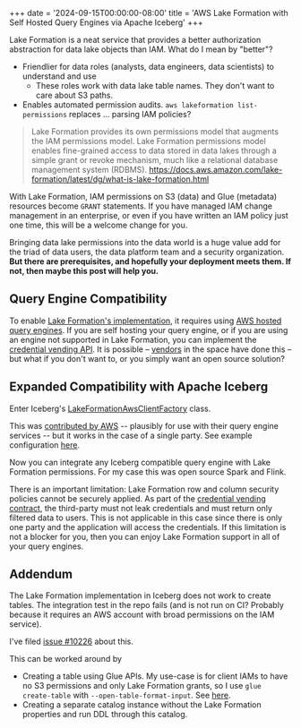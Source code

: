 +++
date = '2024-09-15T00:00:00-08:00'
title = 'AWS Lake Formation with Self Hosted Query Engines via Apache Iceberg'
+++

Lake Formation is a neat service that provides a better authorization abstraction for data lake objects than IAM. What do I mean by "better"?
- Friendlier for data roles (analysts, data engineers, data scientists) to understand and use
	- These roles work with data lake table names. They don't want to care about S3 paths.
- Enables automated permission audits. `aws lakeformation list-permissions` replaces ... parsing IAM policies?

> Lake Formation provides its own permissions model that augments the IAM permissions model. Lake Formation permissions model enables fine-grained access to data stored in data lakes through a simple grant or revoke mechanism, much like a relational database management system (RDBMS). 
>       https://docs.aws.amazon.com/lake-formation/latest/dg/what-is-lake-formation.html

With Lake Formation, IAM permissions on S3 (data) and Glue (metadata) resources become `GRANT` statements. If you have managed IAM change management in an enterprise, or even if you have written an IAM policy just one time, this will be a welcome change for you.

Bringing data lake permissions into the data world is a huge value add for the triad of data users, the data platform team and a security organization. **But there are prerequisites, and hopefully your deployment meets them. If not, then maybe this post will help you.**

## Query Engine Compatibility
To enable [Lake Formation's implementation](https://docs.aws.amazon.com/lake-formation/latest/dg/how-it-works.html), it requires using [AWS hosted query engines](https://docs.aws.amazon.com/lake-formation/latest/dg/service-integrations.html). If you are self hosting your query engine, or if you are using an engine not supported in Lake Formation, you can implement the [credential vending API](https://docs.aws.amazon.com/lake-formation/latest/dg/using-cred-vending.html). It is possible – [vendors](https://docs.starburst.io/latest/security/aws-lake-formation.html) in the space have done this – but what if you don't want to, or you simply want an open source solution?

## Expanded Compatibility with Apache Iceberg
Enter Iceberg's [LakeFormationAwsClientFactory](https://github.com/apache/iceberg/blob/main/aws/src/main/java/org/apache/iceberg/aws/lakeformation/LakeFormationAwsClientFactory.java#L51) class.

This was [contributed by AWS](https://github.com/apache/iceberg/pull/4280) -- plausibly for use with their query engine services -- but it works in the case of a single party. See example configuration [here](https://github.com/apache/iceberg/issues/10226).

Now you can integrate any Iceberg compatible query engine with Lake Formation permissions. For my case this was open source Spark and Flink.

There is an important limitation:  Lake Formation row and column security policies cannot be securely applied. As part of the [credential vending contract](https://docs.aws.amazon.com/lake-formation/latest/dg/roles-and-responsibilities.html), the third-party must not leak credentials and must return only filtered data to users. This is not applicable in this case since there is only one party and the application will access the credentials. If this limitation is not a blocker for you, then you can enjoy Lake Formation support in all of your query engines.

## Addendum
The Lake Formation implementation in Iceberg does not work to create tables. The integration test in the repo fails (and is not run on CI? Probably because it requires an AWS account with broad permissions on the IAM service).

I've filed [issue #10226](https://github.com/apache/iceberg/issues/10226) about this.

This can be worked around by
- Creating a table using Glue APIs. My use-case is for client IAMs to have no S3 permissions and only Lake Formation grants, so I use `glue create-table` with `--open-table-format-input`. See [here](https://docs.aws.amazon.com/lake-formation/latest/dg/creating-iceberg-tables.html).
- Creating a separate catalog instance without the Lake Formation properties and run DDL through this catalog.
